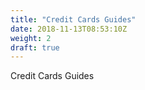 ```yaml
---
title: "Credit Cards Guides"
date: 2018-11-13T08:53:10Z
weight: 2
draft: true
---
```


Credit Cards Guides
